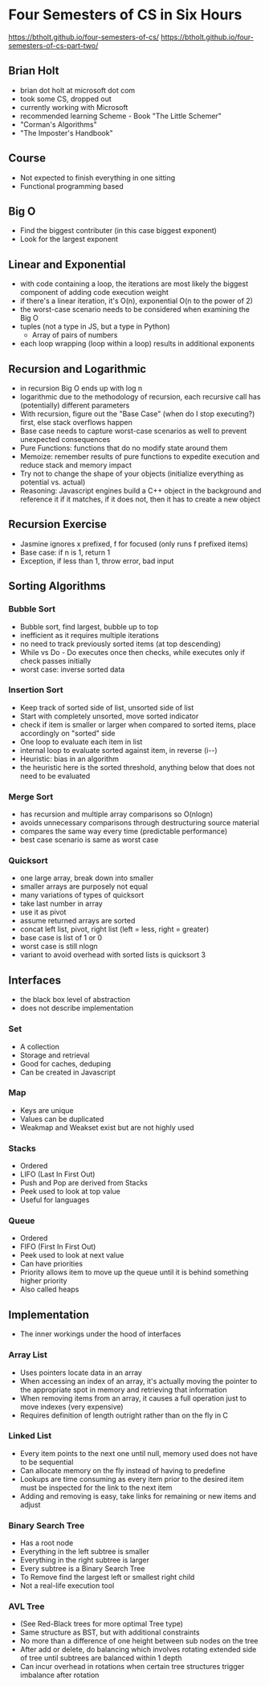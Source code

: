 # Four Semesters of CS in Six Hours 
https://btholt.github.io/four-semesters-of-cs/
https://btholt.github.io/four-semesters-of-cs-part-two/

## Brian Holt 

* brian dot holt at microsoft dot com
* took some CS, dropped out
* currently working with Microsoft 
* recommended learning Scheme - Book "The Little Schemer"
* "Corman's Algorithms"
* "The Imposter's Handbook"


## Course

* Not expected to finish everything in one sitting
* Functional programming based 

## Big O

* Find the biggest contributer (in this case biggest exponent)
* Look for the largest exponent 

## Linear and Exponential

* with code containing a loop, the iterations are most likely the biggest component of adding code execution weight 
* if there's a linear iteration, it's O(n), exponential O(n to the power of 2)
* the worst-case scenario needs to be considered when examining the Big O 
* tuples (not a type in JS, but a type in Python)
  * Array of pairs of numbers
* each loop wrapping (loop within a loop) results in additional exponents 

## Recursion and Logarithmic

* in recursion Big O ends up with log n
* logarithmic due to the methodology of recursion, each recursive call has (potentially) different parameters
* With recursion, figure out the "Base Case" (when do I stop executing?) first, else stack overflows happen
* Base case needs to capture worst-case scenarios as well to prevent unexpected consequences
* Pure Functions: functions that do no modify state around them
* Memoize: remember results of pure functions to expedite execution and reduce stack and memory impact
* Try not to change the shape of your objects (initialize everything as potential vs. actual)
* Reasoning: Javascript engines build a C++ object in the background and reference it if it matches, if it does not, then it has to create a new object


## Recursion Exercise 

* Jasmine ignores x prefixed, f for focused (only runs f prefixed items)
* Base case: if n is 1, return 1
* Exception, if less than 1, throw error, bad input 

## Sorting Algorithms

### Bubble Sort

* Bubble sort, find largest, bubble up to top
* inefficient as it requires multiple iterations 
* no need to track previously sorted items (at top descending)
* While vs Do - Do executes once then checks, while executes only if check passes initially 
* worst case: inverse sorted data

### Insertion Sort

* Keep track of sorted side of list, unsorted side of list 
* Start with completely unsorted, move sorted indicator 
* check if item is smaller or larger when compared to sorted items, place accordingly on "sorted" side
* One loop to evaluate each item in list
* internal loop to evaluate sorted against item, in reverse (i--)
* Heuristic: bias in an algorithm
* the heuristic here is the sorted threshold, anything below that does not need to be evaluated

### Merge Sort 

* has recursion and multiple array comparisons so O(nlogn)
* avoids unnecessary comparisons through destructuring source material
* compares the same way every time (predictable performance)
* best case scenario is same as worst case

### Quicksort 

* one large array, break down into smaller
* smaller arrays are purposely not equal
* many variations of types of quicksort
* take last number in array
* use it as pivot
* assume returned arrays are sorted
* concat left list, pivot, right list (left = less, right = greater)
* base case is list of 1 or 0
* worst case is still nlogn
* variant to avoid overhead with sorted lists is quicksort 3


## Interfaces 

* the black box level of abstraction
* does not describe implementation

### Set 

* A collection 
* Storage and retrieval 
* Good for caches, deduping 
* Can be created in Javascript

### Map

* Keys are unique
* Values can be duplicated 
* Weakmap and Weakset exist but are not highly used

### Stacks 

* Ordered
* LIFO (Last In First Out)
* Push and Pop are derived from Stacks 
* Peek used to look at top value 
* Useful for languages 

### Queue

* Ordered 
* FIFO (First In First Out)
* Peek used to look at next value 
* Can have priorities 
* Priority allows item to move up the queue until it is behind something higher priority 
* Also called heaps

## Implementation 

* The inner workings under the hood of interfaces 

### Array List 

* Uses pointers locate data in an array 
* When accessing an index of an array, it's actually moving the pointer to the appropriate spot in memory and retrieving that information 
* When removing items from an array, it causes a full operation just to move indexes (very expensive)
* Requires definition of length outright rather than on the fly in C 

### Linked List 

* Every item points to the next one until null, memory used does not have to be sequential
* Can allocate memory on the fly instead of having to predefine
* Lookups are time consuming as every item prior to the desired item must be inspected for the link to the next item
* Adding and removing is easy, take links for remaining or new items and adjust

### Binary Search Tree 

* Has a root node
* Everything in the left subtree is smaller
* Everything in the right subtree is larger 
* Every subtree is a Binary Search Tree 
* To Remove find the largest left or smallest right child
* Not a real-life execution tool

### AVL Tree 

* (See Red-Black trees for more optimal Tree type)
* Same structure as BST, but with additional constraints 
* No more than a difference of one height between sub nodes on the tree 
* After add or delete, do balancing which involves rotating extended side of tree until subtrees are balanced within 1 depth
* Can incur overhead in rotations when certain tree structures trigger imbalance after rotation 


